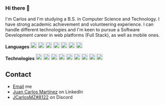 ### Hi there 👋
I'm Carlos and I'm studying a B.S. in Computer Science and Technology. I have strong academic achievement and volunteering experience. I can handle different technologies and I'm keen to pursue a Software Development career in web platforms (Full Stack), as well as mobile ones.

**Languages**
<code><img height="20" src="https://upload.wikimedia.org/wikipedia/commons/thumb/1/18/ISO_C%2B%2B_Logo.svg/1822px-ISO_C%2B%2B_Logo.svg.png"></code>
<code><img height="20" src="https://upload.wikimedia.org/wikipedia/commons/thumb/c/c3/Python-logo-notext.svg/1869px-Python-logo-notext.svg.png"></code>
<code><img height="20" src="https://upload.wikimedia.org/wikipedia/commons/6/6a/JavaScript-logo.png"></code>
<code><img height="20" src="https://seeklogo.com/images/C/c-sharp-c-logo-02F17714BA-seeklogo.com.png"></code>
<code><img height="20" src="https://seeklogo.com/images/K/kotlin-logo-6A9E0484CA-seeklogo.com.png"></code>
<code><img height="20" src="https://cdn-icons-png.flaticon.com/512/4492/4492311.png"></code>
<code><img height="20" src="https://go.dev/blog/go-brand/Go-Logo/PNG/Go-Logo_Blue.png"></code>

**Technologies**
<code><img height="20" src="https://cdn4.iconfinder.com/data/icons/logos-3/600/React.js_logo-512.png"></code>
<code><img height="20" src="https://assets.stickpng.com/images/62a76492bd73a4af5c5d4fb9.png"></code>
<code><img height="20" src="https://cdn-icons-png.flaticon.com/512/5968/5968322.png"></code>
<code><img height="20" src="https://cdn.freebiesupply.com/logos/large/2x/mysql-logo-png-transparent.png"></code>
<code><img height="20" src="https://assets.stickpng.com/images/5847f40ecef1014c0b5e488a.png"></code>
<code><img height="20" src="https://upload.wikimedia.org/wikipedia/commons/thumb/9/95/Android_Studio_Icon_3.6.svg/1900px-Android_Studio_Icon_3.6.svg.png"></code>
<code><img height="20" src="https://assets.stickpng.com/images/62e131df7fe3599fdd46ecb3.png"></code>
<code><img height="20" src="https://upload.wikimedia.org/wikipedia/commons/thumb/9/9a/Visual_Studio_Code_1.35_icon.svg/2048px-Visual_Studio_Code_1.35_icon.svg.png"></code>
<code><img height="20" src="https://git-scm.com/images/logos/downloads/Git-Icon-1788C.png"></code>

## Contact
- [Email](mailto:juancmtz777@gmail.com) me
- [Juan Carlos Martínez](https://www.linkedin.com/in/juan-carlos-martínez-840569259) on LinkedIn
- [JCarlosMZ#8122](./) on Discord

